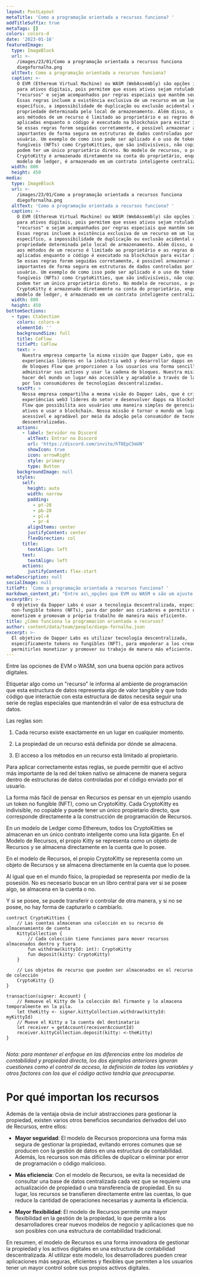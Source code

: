 ```yaml
---
layout: PostLayout
metaTitle: 'Como a programação orientada a recursos funciona? '
addTitleSuffix: true
metaTags: []
colors: colors-d
date: '2023-01-16'
featuredImage:
  type: ImageBlock
  url: >-
    /images/23/01/Como a programação orientada a recursos funciona
    diegofornalha.png
  altText: Como a programação orientada a recursos funciona?
  caption: >-
    O EVM (Ethereum Virtual Machine) ou WASM (WebAssembly) são opções ideais
    para ativos digitais, pois permitem que esses ativos sejam rotulados como
    "recursos" e sejam acompanhados por regras especiais que mantêm seu valor.
    Essas regras incluem a existência exclusiva de um recurso em um lugar
    específico, a impossibilidade de duplicação ou exclusão acidental e a
    propriedade determinada pelo local de armazenamento. Além disso, o acesso
    aos métodos de um recurso é limitado ao proprietário e as regras devem ser
    aplicadas enquanto o código é executado na blockchain para evitar invasões.
    Se essas regras forem seguidas corretamente, é possível armazenar ativos
    importantes de forma segura em estruturas de dados controladas por código de
    usuário. Um exemplo de como isso pode ser aplicado é o uso de tokens não
    fungíveis (NFTs) como CryptoKitties, que são indivisíveis, não copiáveis e
    podem ter um único proprietário direto. No modelo de recursos, o próprio
    CryptoKitty é armazenado diretamente na conta do proprietário, enquanto no
    modelo de ledger, é armazenado em um contrato inteligente centralizado.
  width: 800
  height: 450
media:
  type: ImageBlock
  url: >-
    /images/23/01/Como a programação orientada a recursos funciona
    diegofornalha.png
  altText: 'Como a programação orientada a recursos funciona? '
  caption: >-
    O EVM (Ethereum Virtual Machine) ou WASM (WebAssembly) são opções ideais
    para ativos digitais, pois permitem que esses ativos sejam rotulados como
    "recursos" e sejam acompanhados por regras especiais que mantêm seu valor.
    Essas regras incluem a existência exclusiva de um recurso em um lugar
    específico, a impossibilidade de duplicação ou exclusão acidental e a
    propriedade determinada pelo local de armazenamento. Além disso, o acesso
    aos métodos de um recurso é limitado ao proprietário e as regras devem ser
    aplicadas enquanto o código é executado na blockchain para evitar invasões.
    Se essas regras forem seguidas corretamente, é possível armazenar ativos
    importantes de forma segura em estruturas de dados controladas por código de
    usuário. Um exemplo de como isso pode ser aplicado é o uso de tokens não
    fungíveis (NFTs) como CryptoKitties, que são indivisíveis, não copiáveis e
    podem ter um único proprietário direto. No modelo de recursos, o próprio
    CryptoKitty é armazenado diretamente na conta do proprietário, enquanto no
    modelo de ledger, é armazenado em um contrato inteligente centralizado.
  width: 800
  height: 450
bottomSections:
  - type: CtaSection
    colors: colors-e
    elementId: ''
    backgroundSize: full
    title: CoFlow
    titlePt: CoFlow
    text: >
      Nuestra empresa comparte la misma visión que Dapper Labs, que es crear
      experiencias líderes en la industria web3 y desarrollar dapps en la cadena
      de bloques Flow que proporcionen a los usuarios una forma sencilla de
      administrar sus activos y usar la cadena de bloques. Nuestra misión es
      hacer del mundo un lugar más accesible y agradable a través de la adopción
      por los consumidores de tecnologías descentralizadas.
    textPt: >
      Nossa empresa compartilha a mesma visão do Dapper Labs, que é criar
      experiências web3 líderes do setor e desenvolver dapps na blockchain da
      Flow que possibilita aos usuários uma maneira simples de gerenciar seus
      ativos e usar o blockchain. Nossa missão é tornar o mundo um lugar mais
      acessível e agradável por meio da adoção pelo consumidor de tecnologias
      descentralizadas.
    actions:
      - label: Servidor no Discord
        altText: Entrar no Discord
        url: 'https://discord.com/invite/hT8EpC5mUN'
        showIcon: true
        icon: arrowRight
        style: primary
        type: Button
    backgroundImage: null
    styles:
      self:
        height: auto
        width: narrow
        padding:
          - pt-28
          - pb-28
          - pl-4
          - pr-4
        alignItems: center
        justifyContent: center
        flexDirection: col
      title:
        textAlign: left
      text:
        textAlign: left
      actions:
        justifyContent: flex-start
metaDescription: null
socialImage: null
titlePt: 'Como a programação orientada a recursos funciona? '
markdown_content_pt: "Entre as\_opções que EVM ou WASM e são um ajuste perfeito para ativos digitais.\nA rotulagem de algo como um “recurso” informa ao ambiente de programação que essa estrutura de dados representa algo de valor tangível e que todo código que interage com essa estrutura de dados precisa seguir uma série de regras especiais que manterão o valor dessa estrutura de dados.\nEntão, quais são essas regras?\n\n1.  **Cada recurso existe exatamente em um lugar a qualquer momento.**\n    Os recursos não podem ser duplicados ou excluídos acidentalmente, por erro de programação ou código malicioso.\n2.  **A propriedade de um recurso é definida por onde ele é armazenado.**\n    Não há razão central que precise ser consultada para determinar a propriedade.\n3.  **O acesso aos métodos em um recurso é limitado ao proprietário.**\n    Por exemplo, apenas o proprietário de um CryptoKitty pode iniciar uma operação de criação que levará ao nascimento de um novo Kitty.\n    Não basta que o status especial dos objetos Resource seja aplicado apenas pelo compilador.\n    As regras devem ser aplicadas enquanto o código estiver realmente sendo executado na blockchain, seria muito fácil para um invasor usar uma cópia comprometida do compilador que ignora as regras que mantêm os recursos seguros.\n    Contudo! Se você aplicar essas regras corretamente, poderá permitir que o ativo mais importante da rede do token nativo seja armazenado com segurança dentro de estruturas de dados controladas por código enviado pelo usuário.\n\n# **Mostre-me um exemplo!**\n\nA maneira mais fácil de pensar sobre Recursos é pensar em um exemplo usando um Token Não Fungível (NFT), como um CryptoKitty.\nCada CryptoKitty é indivisível, não copiável e pode ter um único proprietário direto, que corresponde diretamente à construção de programação de Recursos.\nEm um modelo de Ledger como o Ethereum, todos os CryptoKitties são armazenados em um único contrato inteligente como uma lista gigante. A propriedade de cada Kitty é rastreada armazenando o ID da conta de cada proprietário em um livro central, e a única maneira de alterar a propriedade de uma Kitty é entrar em contato com o livro central e solicitar que ele atualize o ID da conta associado a essa Kitty\n\n\n.\n\n```\nsolidityCopy code\n```\n\nNo Modelo de Recursos, o próprio Kitty é representado como um objeto de Recursos e é armazenado diretamente na conta que a possui. Assim como no mundo físico, a propriedade é representada pela posse. Você não precisa procurar em um livro central para ver se possui algo, ou o armazena em sua conta ou não. E se você tiver, pode transferi-lo ou controlá-lo de outra forma, e se você não tem, não há como capturá-lo ou alterá-lo.\n\n```\ncontract CryptoKitties {\n    //As continuações armazenam uma coleção em seu recurso de armazenamento de conta\nKittyCollection {\n// Cada coleção tem funções para //mover recursos armazenados para dentro e para fora\nfun withdraw(kittyId: int): CryptoKitty\nfun deposit(kitty: CryptoKitty)\n}\n//Os objetos de recurso que podem ser armazenados no recurso de coleção\nCryptoKitty {}\n}\n```\n\n```\ntransaction(signer: Account) {\n//Remove o Kitty da coleção do signatário e o armazena\n// temporariamente na pilha.\nlet theKitty <- signer.kittyCollection.withdraw(kittyId: myKittyId)\n// Move o Kitty para a conta do destinatário\nlet receiver = getAccount(receiverAccountId)\nreceiver.kittyCollection.deposit(kitty: <-theKitty)\n}\n\n```\n\n\n\n*Nota: para manter o foco nas diferenças entre os modelos de contabilidade e propriedade direta, os dois exemplos acima ignoram questões como controle de acesso, definindo todas as variáveis, e outros fatores com os quais o código ativo precisaria se preocupar.*\n\n# **Por que os recursos importam**\n\nAlém da vitória óbvia de incluir abstrações para gerenciar a propriedade, existem vários outros benefícios secundários decorrentes do uso de Recursos, cada um dos quais bastante significativo por si só:\n\n# **Aluguel de Estado**\n\nAs plataformas escaláveis de contratos inteligentes precisam de alguma maneira de cobrar “ aluguel de estado ” para que os dados armazenados no blockchain sejam pagos ou removidos do conjunto de trabalho.\nCom o modelo de contabilidade, é difícil saber quem deve pagar esse aluguel. Por exemplo, o contrato CryptoKitties representa dezenas de milhares de jogadores com quase dois milhões de Kitties e mais de 111MB de dados na blockchain.\nA Ethereum não fornece nenhuma maneira de cobrar aluguel de maneira justa a todos os proprietários da Kitty.\nUsando um modelo de propriedade direta via Tipos de Recursos, cada Kitty seria armazenada dentro da conta de seu proprietário, juntamente com os outros ativos dessa pessoa.\nA responsabilidade de quem precisa pagar por esse armazenamento é clara.\nAlém disso, usuários individuais (assistidos pelo software cliente) podem arquivar ativos não utilizados para reduzir seus custos e reduzir a carga na rede.\n\n# **Propriedade flexível**\n\nO uso de um modelo de contabilidade para propriedade limita os tipos de relacionamentos com proprietários disponíveis.\nPor exemplo, o ERC-721 define um modelo de propriedade para NFTs que pressupõe que apenas endereços Ethereum podem possuir uma NFT.\nNo entanto, a ideia de um ativo em si possuir outros ativos (como um CryptoKitty que possui um par bacana de óculos de sol ) é muito interessante em alguns casos de uso, e exigiu a criação de uma nova especificação (ERC-998).\nO ERC-998 é muito poderoso, mas também é muito mais complicado que o ERC-721. Implementá-lo adequadamente é muito difícil e aplicar retroativamente seus recursos aos ativos existentes do ERC-721 é efetivamente impossível.\nO modelo de propriedade direta permite que qualquer ativo modelado usando Tipos de Recursos seja armazenado com segurança em qualquer lugar do sistema, incluindo “dentro” de outros ativos, quando apropriado.\nTodas as garantias de segurança e valor podem ser mantidas pelo sistema de tempo de execução, enquanto desbloqueia a flexibilidade criativa para desenvolvedores sem complexidade indevida.\n\n# **Segurança baseada em capacidade**\n\nOs tipos de recursos fornecem todas as garantias necessárias para implementar o conceito de “Capacidades” do\_[Segurança baseada em capacidade](https://en.wikipedia.org/wiki/Capability-based_security)\_modelo. Os recursos são um mecanismo poderoso para definir sistemas seguros e podem facilitar a adesão ao\_[Princípio do Menos Privilégio](https://en.wikipedia.org/wiki/Principle_of_least_privilege)\_(uma prática recomendada comum em sistemas de segurança).\nOs modelos de segurança baseados em capacidade são geralmente considerados muito mais fáceis de raciocinar sobre, (o que aumenta a segurança), permitindo maior flexibilidade.\n\n# **Eliminando erros de reentrada**\n\n[O bug de contrato inteligente mais famoso da história da Ethereum](https://www.wired.com/2016/06/50-million-hack-just-showed-dao-human/)\_foi devido a um problema de reentrada, e os desenvolvedores de solidity precisa estar constantemente vigilantes contra a introdução de fluxo lógico suscetível a ataques de reentrada.\nFelizmente, os métodos definidos nos recursos dos objetos não podem ser vítimas de nenhuma exploração de reentrada.\nParece uma afirmação ousada! No entanto, segue naturalmente como os Recursos são definidos: cada Recurso tem um único proprietário e somente o proprietário de um Recurso pode chamar os métodos nele.\nSe um método de recurso estiver “na pilha”, sabemos que a referência de propriedade única a esse objeto já está em uso simplesmente não é possível que qualquer código que chamamos de dentro desse método, no entanto indiretamente, obtenha uma segunda referência a esse objeto para fazer uma chamada de método reentrante.\nObviamente, trabalhar diretamente com o estado compartilhado global (ignorando o uso de objetos de Recursos) ainda pode criar um código vulnerável a erros de reentrada.\nÉ por isso que o estilo idiomático de cadência é usar Recursos para todo o estado compartilhado autores de contratos inteligentes que adotam Recursos nunca precisam pensar em bugs de reentrada novamente!\n\n# **Mais sobre recursos**\n\nPara aprofundar os recursos e a programação orientada a recursos, você pode:\n\n*   Leia o\_[Mover papel técnico](https://developers.libra.org/docs/assets/papers/libra-move-a-language-with-programmable-resources/2019-09-26.pdf)[documentos do desenvolvedor](https://developers.libra.org/docs/move-overview) e\n*   Leia o\_[Documentos do desenvolvedor de Flow](https://docs.onflow.org/docs)[Introdução à Cadence](https://docs.onflow.org/docs/introduction)\n*   Aprenda a linguagem de programação Cadence em\_[Flow Playground](https://www.onflow.org/play)\n\n"
excerptBr: >-
  O objetivo da Dapper Labs é usar a tecnologia descentralizada, especificamente
  non-fungible tokens (NFTs), para dar poder aos criadores e permitir que eles
  monetizem e promovam o próprio trabalho de maneira mais eficiente. 
title: ¿Cómo funciona la programación orientada a recursos?
author: content/data/team/people/diego-fornalha.json
excerpt: >-
  El objetivo de Dapper Labs es utilizar tecnología descentralizada,
  específicamente tokens no fungibles (NFT), para empoderar a los creadores y
  permitirles monetizar y promover su trabajo de manera más eficiente.
---
```

Entre las opciones de EVM o WASM, son una buena opción para activos digitales.

Etiquetar algo como un "recurso" le informa al ambiente de programación que esta estructura de datos representa algo de valor tangible y que todo código que interactúe con esta estructura de datos necesita seguir una serie de reglas especiales que mantendrán el valor de esa estructura de datos.

Las reglas son:

1.  Cada recurso existe exactamente en un lugar en cualquier momento.

2.  La propiedad de un recurso está definida por dónde se almacena.

3.  El acceso a los métodos en un recurso está limitado al propietario.

Para aplicar correctamente estas reglas, se puede permitir que el activo más importante de la red del token nativo se almacene de manera segura dentro de estructuras de datos controladas por el código enviado por el usuario.

La forma más fácil de pensar en Recursos es pensar en un ejemplo usando un token no fungible (NFT), como un CryptoKitty. Cada CryptoKitty es indivisible, no copiable y puede tener un único propietario directo, que corresponde directamente a la construcción de programación de Recursos.

En un modelo de Ledger como Ethereum, todos los CryptoKitties se almacenan en un único contrato inteligente como una lista gigante. En el Modelo de Recursos, el propio Kitty se representa como un objeto de Recursos y se almacena directamente en la cuenta que lo posee.

En el modelo de Recursos, el propio CryptoKitty se representa como un objeto de Recursos y se almacena directamente en la cuenta que lo posee.

Al igual que en el mundo físico, la propiedad se representa por medio de la posesión. No es necesario buscar en un libro central para ver si se posee algo, se almacena en la cuenta o no.

Y si se posee, se puede transferir o controlar de otra manera, y si no se posee, no hay forma de capturarlo o cambiarlo.

```
contract CryptoKitties {
    // Las cuentas almacenan una colección en su recurso de almacenamiento de cuenta
    KittyCollection {
        // Cada colección tiene funciones para mover recursos almacenados dentro y fuera
        fun withdraw(kittyId: int): CryptoKitty
        fun deposit(kitty: CryptoKitty)
    }

    // Los objetos de recurso que pueden ser almacenados en el recurso de colección
    CryptoKitty {}
}

transaction(signer: Account) {
    // Remueve el Kitty de la colección del firmante y lo almacena temporalmente en la pila.
    let theKitty <- signer.kittyCollection.withdraw(kittyId: myKittyId)
    // Mueve el Kitty a la cuenta del destinatario
    let receiver = getAccount(receiverAccountId)
    receiver.kittyCollection.deposit(kitty: <-theKitty)
}


```

*Nota: para mantener el enfoque en las diferencias entre los modelos de contabilidad y propiedad directa, los dos ejemplos anteriores ignoran cuestiones como el control de acceso, la definición de todas las variables y otros factores con los que el código activo tendría que preocuparse.*

# **Por qué importan los recursos**

Además de la ventaja obvia de incluir abstracciones para gestionar la propiedad, existen varios otros beneficios secundarios derivados del uso de Recursos, entre ellos:

*   **Mayor seguridad**: El modelo de Recursos proporciona una forma más segura de gestionar la propiedad, evitando errores comunes que se producen con la gestión de datos en una estructura de contabilidad. Además, los recursos son más difíciles de duplicar o eliminar por error de programación o código malicioso.

*   **Más eficiencia**: Con el modelo de Recursos, se evita la necesidad de consultar una base de datos centralizada cada vez que se requiere una actualización de propiedad o una transferencia de propiedad. En su lugar, los recursos se transfieren directamente entre las cuentas, lo que reduce la cantidad de operaciones necesarias y aumenta la eficiencia.

*   **Mayor flexibilidad**: El modelo de Recursos permite una mayor flexibilidad en la gestión de la propiedad, lo que permite a los desarrolladores crear nuevos modelos de negocio y aplicaciones que no son posibles con una estructura de contabilidad tradicional.

En resumen, el modelo de Recursos es una forma innovadora de gestionar la propiedad y los activos digitales en una estructura de contabilidad descentralizada. Al utilizar este modelo, los desarrolladores pueden crear aplicaciones más seguras, eficientes y flexibles que permiten a los usuarios tener un mayor control sobre sus propios activos digitales.
